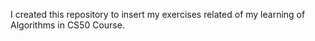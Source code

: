 I created this repository to insert my exercises related of my learning of Algorithms in CS50 Course.
